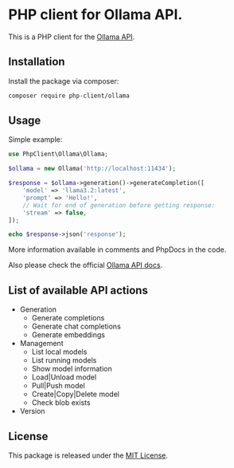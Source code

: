 # PHP client for Ollama API.

This is a PHP client for the [Ollama API](https://github.com/ollama/ollama/blob/main/docs/api.md).

## Installation
Install the package via composer:

```bash
composer require php-client/ollama
```

## Usage

Simple example:
```php
use PhpClient\Ollama\Ollama;

$ollama = new Ollama('http://localhost:11434');

$response = $ollama->generation()->generateCompletion([
    'model' => 'llama3.2:latest',
    'prompt' => 'Hello!',
    // Wait for end of generation before getting response:
    'stream' => false,
]);

echo $response->json('response');
```

More information available in comments and PhpDocs in the code.

Also please check the official [Ollama API docs](https://github.com/ollama/ollama/blob/main/docs/api.md).

## List of available API actions

- Generation
  - Generate completions
  - Generate chat completions
  - Generate embeddings
- Management
  - List local models
  - List running models
  - Show model information
  - Load|Unload model
  - Pull|Push model
  - Create|Copy|Delete model
  - Check blob exists
- Version


## License

This package is released under the [MIT License](LICENSE.md).
